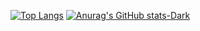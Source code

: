 [![Top Langs](https://github-readme-stats.vercel.app/api/top-langs/?username=Pinkxz&show_icons=true&theme=dark#gh-dark-mode-only)](https://github.com/anuraghazra/github-readme-stats#gh-dark-mode-only)
[![Anurag's GitHub stats-Dark](https://github-readme-stats.vercel.app/api?username=Pinkxz&show_icons=true&theme=dark#gh-dark-mode-only)](https://github.com/anuraghazra/github-readme-stats#gh-dark-mode-only)
<!--
**Pinkxz/pinkxz** is a ✨ _special_ ✨ repository because its `README.md` (this file) appears on your GitHub profile.

Here are some ideas to get you started:

- 🔭 I’m currently working on ...
- 🌱 I’m currently learning ...
- 👯 I’m looking to collaborate on ...
- 🤔 I’m looking for help with ...
- 💬 Ask me about ...
- 📫 How to reach me: ...
- 😄 Pronouns: ...
- ⚡ Fun fact: ...
-->
